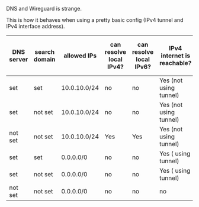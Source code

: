 DNS and Wireguard is strange.

This is how it behaves when using a pretty basic config (IPv4 tunnel and IPv4 interface address).



| DNS server   |  search domain  |  allowed IPs |  can resolve local IPv4? |  can resolve local IPv6? | IPv4 internet is reachable?   | IPv6 internet is reachable? | remote DNS can resolve vm1.company.local  | remote DNS can resolve vm1 |
| ------------ | -------------- | ------------ | ------------------------ | ------------------------ | ----------------------------- | --------------------------- | ----------------------------------------- | ------------------------------- | 
| set          |  set           | 10.0.10.0/24 |   no                     | no                       | Yes (not using tunnel)        | Yes (not using tunnel)      |  yes                                       | no                               |
| set          |  not set       | 10.0.10.0/24 |   no                     | no                       | Yes (not using tunnel)        | Yes (not using tunnel)      |  yes                                       | no                               |
| not set      |  not set       | 10.0.10.0/24 |   Yes                     | Yes                       | Yes (not using tunnel)       | Yes (not using tunnel)      |  no                                       | no                               |
| set          |  set           | 0.0.0.0/0    |   no                     | no                       | Yes ( using tunnel)           | no                         |  yes                                       | yes                               |
| set          |  not set       | 0.0.0.0/0    |   no                     | no                       | Yes ( using tunnel)           | no                          |  yes                                       | no                               |
| not set      |  not set       | 0.0.0.0/0    |   no                     | no                       | no       | no                        |  no                                       | no                               |



